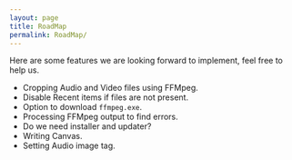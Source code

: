 ```yaml
---
layout: page
title: RoadMap
permalink: RoadMap/
---
```


Here are some features we are looking forward to implement, feel free to help us.

- Cropping Audio and Video files using FFMpeg.
- Disable Recent items if files are not present.
- Option to download `ffmpeg.exe`.
- Processing FFMpeg output to find errors.
- Do we need installer and updater?
- Writing Canvas.
- Setting Audio image tag.
